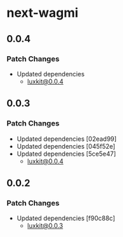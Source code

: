 # next-wagmi

## 0.0.4

### Patch Changes

- Updated dependencies
  - luxkit@0.0.4

## 0.0.3

### Patch Changes

- Updated dependencies [02ead99]
- Updated dependencies [045f52e]
- Updated dependencies [5ce5e47]
  - luxkit@0.0.4

## 0.0.2

### Patch Changes

- Updated dependencies [f90c88c]
  - luxkit@0.0.3
